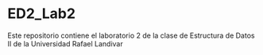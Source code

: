 # ED2_Lab2
Este repositorio contiene el laboratorio 2 de la clase de Estructura de Datos II de la Universidad Rafael Landivar
